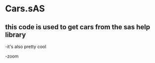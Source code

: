 # Cars.sAS

## this code is used to get cars from the sas help library 

-it's also pretty cool

-zoom 